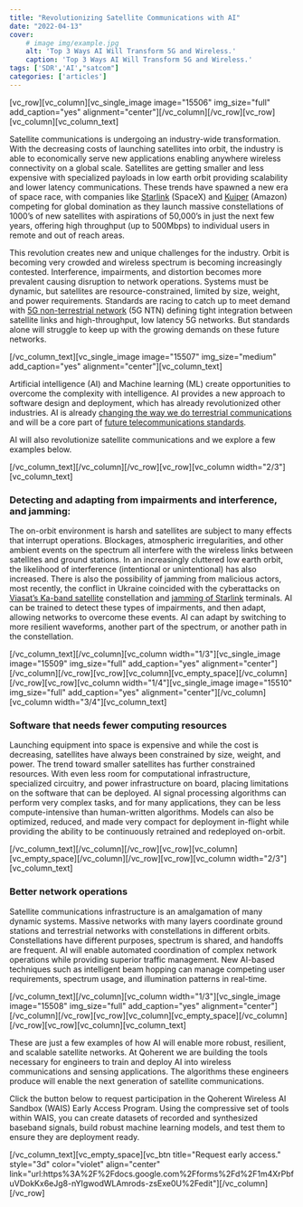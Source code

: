 ```yaml
---
title: "Revolutionizing Satellite Communications with AI"
date: "2022-04-13"
cover:
    # image img/example.jpg
    alt: 'Top 3 Ways AI Will Transform 5G and Wireless.'
    caption: 'Top 3 Ways AI Will Transform 5G and Wireless.'
tags: ['SDR','AI',"satcom"]
categories: ['articles']
---
```


\[vc\_row\]\[vc\_column\]\[vc\_single\_image image="15506" img\_size="full" add\_caption="yes" alignment="center"\]\[/vc\_column\]\[/vc\_row\]\[vc\_row\]\[vc\_column\]\[vc\_column\_text\]

Satellite communications is undergoing an industry-wide transformation. With the decreasing costs of launching satellites into orbit, the industry is able to economically serve new applications enabling anywhere wireless connectivity on a global scale. Satellites are getting smaller and less expensive with specialized payloads in low earth orbit providing scalability and lower latency communications. These trends have spawned a new era of space race, with companies like [Starlink](https://www.starlink.com/) (SpaceX) and [Kuiper](https://www.aboutamazon.com/news/innovation-at-amazon/amazon-makes-historic-launch-investment-to-advance-project-kuiper) (Amazon) competing for global domination as they launch massive constellations of 1000’s of new satellites with aspirations of 50,000’s in just the next few years, offering high throughput (up to 500Mbps) to individual users in remote and out of reach areas.

This revolution creates new and unique challenges for the industry. Orbit is becoming very crowded and wireless spectrum is becoming increasingly contested. Interference, impairments, and distortion becomes more prevalent causing disruption to network operations. Systems must be dynamic, but satellites are resource-constrained, limited by size, weight, and power requirements. Standards are racing to catch up to meet demand with [5G non-terrestrial network](https://www.5gamericas.org/5g-and-non-terrestrial-networks/) (5G NTN) defining tight integration between satellite links and high-throughput, low latency 5G networks. But standards alone will struggle to keep up with the growing demands on these future networks.

\[/vc\_column\_text\]\[vc\_single\_image image="15507" img\_size="medium" add\_caption="yes" alignment="center"\]\[vc\_column\_text\]

Artificial intelligence (AI) and Machine learning (ML) create opportunities to overcome the complexity with intelligence. AI provides a new approach to software design and deployment, which has already revolutionized other industries. AI is already [changing the way we do terrestrial communications](https://medium.com/qoherent/top-3-ways-ai-will-transform-5g-and-wireless-513683633487) and will be a core part of [future telecommunications standards](https://www.3gpp.org/release18).

AI will also revolutionize satellite communications and we explore a few examples below.

\[/vc\_column\_text\]\[/vc\_column\]\[/vc\_row\]\[vc\_row\]\[vc\_column width="2/3"\]\[vc\_column\_text\]

### **Detecting and adapting from impairments and interference, and jamming:**

The on-orbit environment is harsh and satellites are subject to many effects that interrupt operations. Blockages, atmospheric irregularities, and other ambient events on the spectrum all interfere with the wireless links between satellites and ground stations. In an increasingly cluttered low earth orbit, the likelihood of interference (intentional or unintentional) has also increased. There is also the possibility of jamming from malicious actors, most recently, the conflict in Ukraine coincided with the cyberattacks on [Viasat’s Ka-band satellite](https://www.satellitetoday.com/cybersecurity/2022/02/28/viasat-investigating-ka-sat-outage-due-to-potential-cyber-event/) constellation and [jamming of Starlink](https://spacenews.com/cyber-warfare-gets-real-for-satellite-operators/) terminals. AI can be trained to detect these types of impairments, and then adapt, allowing networks to overcome these events. AI can adapt by switching to more resilient waveforms, another part of the spectrum, or another path in the constellation.

\[/vc\_column\_text\]\[/vc\_column\]\[vc\_column width="1/3"\]\[vc\_single\_image image="15509" img\_size="full" add\_caption="yes" alignment="center"\]\[/vc\_column\]\[/vc\_row\]\[vc\_row\]\[vc\_column\]\[vc\_empty\_space\]\[/vc\_column\]\[/vc\_row\]\[vc\_row\]\[vc\_column width="1/4"\]\[vc\_single\_image image="15510" img\_size="full" add\_caption="yes" alignment="center"\]\[/vc\_column\]\[vc\_column width="3/4"\]\[vc\_column\_text\]

### **Software that needs fewer computing resources**

Launching equipment into space is expensive and while the cost is decreasing, satellites have always been constrained by size, weight, and power. The trend toward smaller satellites has further constrained resources. With even less room for computational infrastructure, specialized circuitry, and power infrastructure on board, placing limitations on the software that can be deployed. AI signal processing algorithms can perform very complex tasks, and for many applications, they can be less compute-intensive than human-written algorithms. Models can also be optimized, reduced, and made very compact for deployment in-flight while providing the ability to be continuously retrained and redeployed on-orbit.

\[/vc\_column\_text\]\[/vc\_column\]\[/vc\_row\]\[vc\_row\]\[vc\_column\]\[vc\_empty\_space\]\[/vc\_column\]\[/vc\_row\]\[vc\_row\]\[vc\_column width="2/3"\]\[vc\_column\_text\]

### **Better network operations**

Satellite communications infrastructure is an amalgamation of many dynamic systems. Massive networks with many layers coordinate ground stations and terrestrial networks with constellations in different orbits. Constellations have different purposes, spectrum is shared, and handoffs are frequent. AI will enable automated coordination of complex network operations while providing superior traffic management. New AI-based techniques such as intelligent beam hopping can manage competing user requirements, spectrum usage, and illumination patterns in real-time.

\[/vc\_column\_text\]\[/vc\_column\]\[vc\_column width="1/3"\]\[vc\_single\_image image="15508" img\_size="full" add\_caption="yes" alignment="center"\]\[/vc\_column\]\[/vc\_row\]\[vc\_row\]\[vc\_column\]\[vc\_empty\_space\]\[/vc\_column\]\[/vc\_row\]\[vc\_row\]\[vc\_column\]\[vc\_column\_text\]

These are just a few examples of how AI will enable more robust, resilient, and scalable satellite networks. At Qoherent we are building the tools necessary for engineers to train and deploy AI into wireless communications and sensing applications. The algorithms these engineers produce will enable the next generation of satellite communications.

Click the button below to request participation in the Qoherent Wireless AI Sandbox (WAIS) Early Access Program. Using the compressive set of tools within WAIS, you can create datasets of recorded and synthesized baseband signals, build robust machine learning models, and test them to ensure they are deployment ready.

\[/vc\_column\_text\]\[vc\_empty\_space\]\[vc\_btn title="Request early access." style="3d" color="violet" align="center" link="url:https%3A%2F%2Fdocs.google.com%2Fforms%2Fd%2F1m4XrPbfuVDokKx6eJg8-nYIgwodWLAmrods-zsExe0U%2Fedit"\]\[/vc\_column\]\[/vc\_row\]
